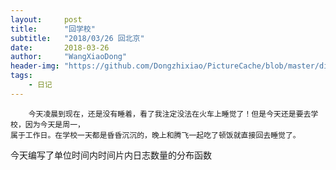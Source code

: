 ```yaml
---
layout:     post
title:      "回学校"
subtitle:   "2018/03/26 回北京"
date:       2018-03-26
author:     "WangXiaoDong"
header-img: "https://github.com/Dongzhixiao/PictureCache/blob/master/diaryPic/20180326.jpg?raw=true"
tags:
    - 日记
---
```


```
    今天凌晨到现在，还是没有睡着，看了我注定没法在火车上睡觉了！但是今天还是要去学校，因为今天是周一，
属于工作日。在学校一天都是昏昏沉沉的，晚上和腾飞一起吃了顿饭就直接回去睡觉了。
```

今天编写了单位时间内时间片内日志数量的分布函数